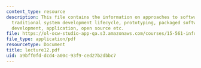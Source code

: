 ```yaml
---
content_type: resource
description: This file contains the information on approaches to software development,
  traditional system development lifecycle, prototyping, packaged software, end user
  development, application, open source etc.
file: https://ol-ocw-studio-app-qa.s3.amazonaws.com/courses/15-561-information-technology-essentials-spring-2005/a9bff0fddcd4a00c93f9ced27b2dbbc7_lecture12.pdf
file_type: application/pdf
resourcetype: Document
title: lecture12.pdf
uid: a9bff0fd-dcd4-a00c-93f9-ced27b2dbbc7
---
```

